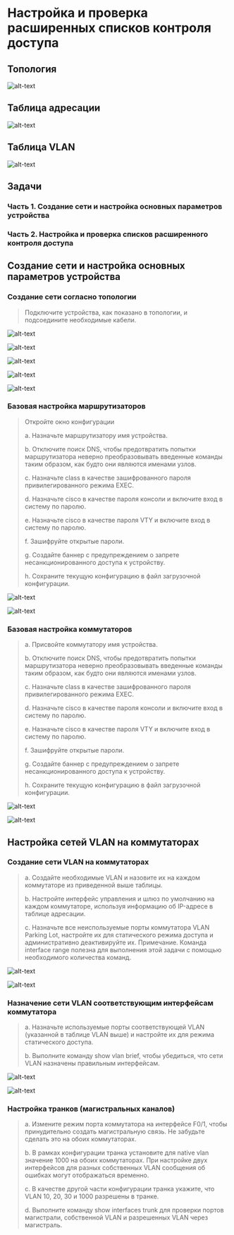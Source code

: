 # Настройка и проверка расширенных списков контроля доступа
## Топология

![alt-text](https://raw.githubusercontent.com/rpv101101/OTUS-homework/main/lab11/IMG/TOP.png)

## Таблица адресации
![alt-text](https://raw.githubusercontent.com/rpv101101/OTUS-homework/main/lab11/IMG/TA.png)

## Таблица VLAN
![alt-text](https://raw.githubusercontent.com/rpv101101/OTUS-homework/main/lab11/IMG/VLAN.png)

## Задачи
### Часть 1. Создание сети и настройка основных параметров устройства

### Часть 2. Настройка и проверка списков расширенного контроля доступа

## Создание сети и настройка основных параметров устройства
### Создание сети согласно топологии

> Подключите устройства, как показано в топологии, и подсоедините необходимые кабели.

![alt-text](https://raw.githubusercontent.com/rpv101101/OTUS-homework/main/lab11/IMG/PC-A_1.png)

![alt-text](https://raw.githubusercontent.com/rpv101101/OTUS-homework/main/lab11/IMG/PC-A_2.png)

![alt-text](https://raw.githubusercontent.com/rpv101101/OTUS-homework/main/lab11/IMG/PC-B_1.png)

![alt-text](https://raw.githubusercontent.com/rpv101101/OTUS-homework/main/lab11/IMG/PC-B_2.png)

![alt-text](https://raw.githubusercontent.com/rpv101101/OTUS-homework/main/lab11/IMG/scheme.png)

### Базовая настройка маршрутизаторов
>Откройте окно конфигурации
>
>a. Назначьте маршрутизатору имя устройства.
>
>b.	Отключите поиск DNS, чтобы предотвратить попытки маршрутизатора неверно преобразовывать введенные команды таким образом, как будто они являются именами узлов.
>
>c.	Назначьте class в качестве зашифрованного пароля привилегированного режима EXEC.
>
>d.	Назначьте cisco в качестве пароля консоли и включите вход в систему по паролю.
>
>e.	Назначьте cisco в качестве пароля VTY и включите вход в систему по паролю.
>
>f.	Зашифруйте открытые пароли.
>
>g.	Создайте баннер с предупреждением о запрете несанкционированного доступа к устройству.
>
>h.	Сохраните текущую конфигурацию в файл загрузочной конфигурации.


![alt-text](https://raw.githubusercontent.com/rpv101101/OTUS-homework/main/lab11/IMG/R1_setup.png)

![alt-text](https://raw.githubusercontent.com/rpv101101/OTUS-homework/main/lab11/IMG/R2_setup.png)

### Базовая настройка коммутаторов
>a.	Присвойте коммутатору имя устройства.
>
>b.	Отключите поиск DNS, чтобы предотвратить попытки маршрутизатора неверно преобразовывать введенные команды таким образом, как будто они являются именами узлов.
>
>c.	Назначьте class в качестве зашифрованного пароля привилегированного режима EXEC.
>
>d.	Назначьте cisco в качестве пароля консоли и включите вход в систему по паролю.
>
>e.	Назначьте cisco в качестве пароля VTY и включите вход в систему по паролю.
>
>f.	Зашифруйте открытые пароли.
>
>g.	Создайте баннер с предупреждением о запрете несанкционированного доступа к устройству.
>
>h.	Сохраните текущую конфигурацию в файл загрузочной конфигурации.
>

![alt-text](https://raw.githubusercontent.com/rpv101101/OTUS-homework/main/lab11/IMG/S1_setup.png)

![alt-text](https://raw.githubusercontent.com/rpv101101/OTUS-homework/main/lab11/IMG/S2_setup.png)

## Настройка сетей VLAN на коммутаторах
### Создание сети VLAN на коммутаторах
>a.	Создайте необходимые VLAN и назовите их на каждом коммутаторе из приведенной выше таблицы.
>
>b.	Настройте интерфейс управления и шлюз по умолчанию на каждом коммутаторе, используя информацию об IP-адресе в таблице адресации. 
>
>c.	Назначьте все неиспользуемые порты коммутатора VLAN Parking Lot, настройте их для статического режима доступа и административно деактивируйте их. 
>Примечание. Команда interface range полезна для выполнения этой задачи с помощью необходимого количества команд. 

![alt-text](https://raw.githubusercontent.com/rpv101101/OTUS-homework/main/lab11/IMG/S1_VLAN.png)

![alt-text](https://raw.githubusercontent.com/rpv101101/OTUS-homework/main/lab11/IMG/S2_VLAN.png)

### Назначение сети VLAN соответствующим интерфейсам коммутатора
>a.	Назначьте используемые порты соответствующей VLAN (указанной в таблице VLAN выше) и настройте их для режима статического доступа.
>
>b.	Выполните команду show vlan brief, чтобы убедиться, что сети VLAN назначены правильным интерфейсам.

![alt-text](https://raw.githubusercontent.com/rpv101101/OTUS-homework/main/lab11/IMG/S1_VLAN_c.png)

![alt-text](https://raw.githubusercontent.com/rpv101101/OTUS-homework/main/lab11/IMG/S2_VLAN_c.png)

### Настройка транков (магистральных каналов)
>a.	Измените режим порта коммутатора на интерфейсе F0/1, чтобы принудительно создать магистральную связь. Не забудьте сделать это на обоих коммутаторах.
>
>b.	В рамках конфигурации транка установите для native vlan значение 1000 на обоих коммутаторах. При настройке двух интерфейсов для разных собственных VLAN сообщения 
>об ошибках могут отображаться временно.
>
>c.	В качестве другой части конфигурации транка укажите, что VLAN 10, 20, 30 и 1000 разрешены в транке.
>
>d.	Выполните команду show interfaces trunk для проверки портов магистрали, собственной VLAN и разрешенных VLAN через магистраль.



